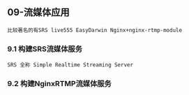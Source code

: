 ## 09-流媒体应用
    比较著名的有SRS live555 EasyDarwin Nginx+nginx-rtmp-module
### 9.1 构建SRS流媒体服务
    SRS 全称 Simple Realtime Streaming Server

### 9.2 构建NginxRTMP流媒体服务

